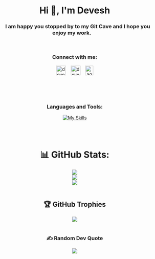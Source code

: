 

<h1 align="center">Hi 👋, I'm Devesh</h1>
<h3 align="center"> <img src="https://media0.giphy.com/media/kf3EjrAsKp3P9bhYHG/giphy.gif?cid=ecf05e4760awfs511433qtbc55qsshyxkitr64ise44egb6u&rid=giphy.gif&ct=s" width="15"> I am happy you stopped by to my Git Cave and I hope you enjoy my work. <img src="https://media0.giphy.com/media/kf3EjrAsKp3P9bhYHG/giphy.gif?cid=ecf05e4760awfs511433qtbc55qsshyxkitr64ise44egb6u&rid=giphy.gif&ct=s" width="15"></h3>

<div align="center">
<br />
<h3>Connect with me:</h3>
<p>
  <a href="https://www.linkedin.com/in/devesh-agarwal-link8421/" target="blank"><img align="center" src="![image](https://github.com/Devesh326/Devesh326/assets/76838871/aadf9cad-1663-4198-8aed-21e3e78be444)
" alt="devesh_1611" height="30" width="30" /></a>&nbsp;&nbsp;&nbsp;
<a href="https://www.codechef.com/users/devesh_16" target="blank"><img align="center" src="https://user-images.githubusercontent.com/42518907/187090767-7c086a66-394d-483a-a721-dc56ab4d7940.png" alt="devesh_16" height="30" width="30" /></a>&nbsp;&nbsp;&nbsp;
<a href="https://leetcode.com/agarwaldevesh326/" target="blank"><img align="center" src="https://upload.wikimedia.org/wikipedia/commons/thumb/a/ab/LeetCode_logo_white_no_text.svg/867px-LeetCode_logo_white_no_text.svg.png" alt="agarwaldevesh326" height="30" width="25" /></a>
</p>


<br /><br /><br />

<h3 >Languages and Tools:</h3>



[![My Skills](https://skillicons.dev/icons?i=spring,java,docker,kubernetes,golang,kafka,html,css,js,react,arduino,bash,bootstrap,c,cpp,cmake,d3,express,figma,git,github,heroku,jquery,materialui,mongodb,mysql,nextjs,nodejs,py,redis,redux,ts&perline=7)](https://skillicons.dev)

  
  <br /><br />
# 📊 GitHub Stats:
![](https://github-readme-stats.vercel.app/api?username=Devesh326&theme=dark&hide_border=false&include_all_commits=true&count_private=true)<br/>
![](https://github-readme-streak-stats.herokuapp.com/?user=Devesh326&theme=dark&hide_border=false)<br/>
![](https://github-readme-stats.vercel.app/api/top-langs/?username=Devesh326&theme=dark&hide_border=false&include_all_commits=true&count_private=true&layout=compact)
  <br /><br />

## 🏆 GitHub Trophies
![](https://github-profile-trophy.vercel.app/?username=Devesh326&theme=radical&no-frame=true&no-bg=false&margin-w=4)
  <br /><br />

### ✍️ Random Dev Quote
![](https://quotes-github-readme.vercel.app/api?type=horizontal&theme=radical)
  </div>

<!-- Proudly created with GPRM ( https://gprm.itsvg.in ) -->
